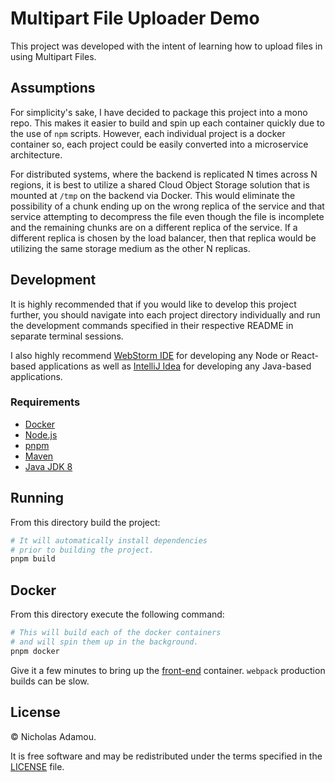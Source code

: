 # Multipart File Uploader Demo

This project was developed with the intent of learning how to upload files in using Multipart Files.

## Assumptions

For simplicity's sake, I have decided to package this project into a mono repo. This makes it easier to build and spin up each container quickly due to the use of `npm` scripts. However, each individual project is a docker container so, each project could be easily converted into a microservice architecture.

For distributed systems, where the backend is replicated N times across N regions, it is best to utilize a shared Cloud Object Storage solution that is mounted at `/tmp` on the backend via Docker. This would eliminate the possibility of a chunk ending up on the wrong replica of the service and that service attempting to decompress the file even though the file is incomplete and the remaining chunks are on a different replica of the service. If a different replica is chosen by the load balancer, then that replica would be utilizing the same storage medium as the other N replicas.

## Development

It is highly recommended that if you would like to develop this project further, you should navigate into each project directory individually and run the development commands specified in their respective README in separate terminal sessions.

I also highly recommend [WebStorm IDE](https://www.jetbrains.com/webstorm/) for developing any Node or React-based applications as well as [IntelliJ Idea](https://www.jetbrains.com/idea/) for developing any Java-based applications.

### Requirements

- [Docker](http://docker.com/)
- [Node.js](https://nodejs.org/en/)
- [pnpm](https://pnpm.io/)
- [Maven](https://maven.apache.org/)
- [Java JDK 8](https://www.oracle.com/java/technologies/downloads/)

## Running

From this directory build the project:

```bash
# It will automatically install dependencies
# prior to building the project.
pnpm build
```

## Docker

From this directory execute the following command:

```bash
# This will build each of the docker containers
# and will spin them up in the background.
pnpm docker
```

Give it a few minutes to bring up the [front-end](/front-end) container. `webpack` production builds can be slow.

## License

© Nicholas Adamou.

It is free software and may be redistributed under the terms specified in the [LICENSE] file.

[license]: LICENSE
